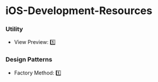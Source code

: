 # iOS-Development-Resources

### Utility

* View Preview: [1️⃣](https://useyourloaf.com/blog/xcode-previews-for-view-controllers/)

### Design Patterns

* Factory Method: [1️⃣](https://levelup.gitconnected.com/factory-method-pattern-in-swift-1f1b73488072)
